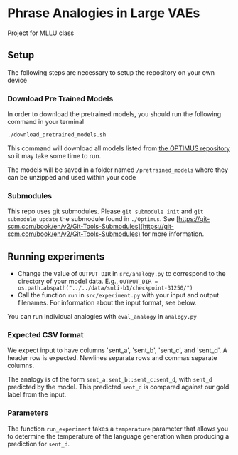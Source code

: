 # Phrase Analogies in Large VAEs 
Project for MLLU class

## Setup

The following steps are necessary to setup the repository on your own device

### Download Pre Trained Models

In order to download the pretrained models, you should run the following command in your terminal

```bash
./download_pretrained_models.sh
```

This command will download all models listed from [the OPTIMUS repository](https://github.com/ChunyuanLI/Optimus/blob/master/doc/optimus_finetune_language_models.md) so it may take some time to run.

The models will be saved in a folder named `/pretrained_models` where they can be unzipped and used within your code

### Submodules
This repo uses git submodules. Please `git submodule init` and `git submodule update` the submodule found in `./Optimus`. See [https://git-scm.com/book/en/v2/Git-Tools-Submodules](https://git-scm.com/book/en/v2/Git-Tools-Submodules) for more information.

## Running experiments

* Change the value of `OUTPUT_DIR` in `src/analogy.py` to correspond to the directory of your model data. E.g., `OUTPUT_DIR = os.path.abspath("../../data/snli-b1/checkpoint-31250/")`
* Call the function `run` in `src/experiment.py` with your input and output filenames. For information about the input format, see below.

You can run individual analogies with `eval_analogy` in `analogy.py`

### Expected CSV format
We expect input to have columns 'sent_a', 'sent_b', 'sent_c', and 'sent_d'. A header row is expected. Newlines separate rows and commas separate columns.

The analogy is of the form `sent_a:sent_b::sent_c:sent_d`, with `sent_d` predicted by the model. This predicted `sent_d` is compared against our gold label from the input.

### Parameters
The function `run_experiment` takes a `temperature` parameter that allows you to determine the temperature of the language generation when producing a prediction for `sent_d`.
